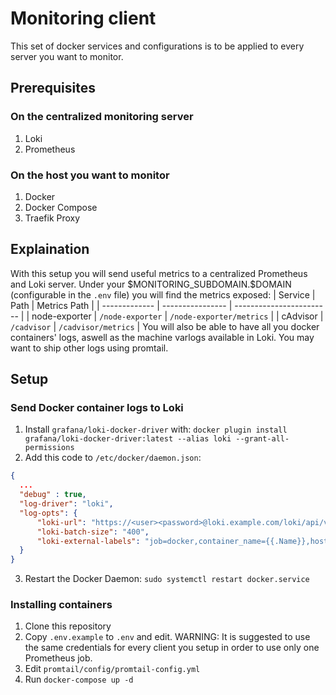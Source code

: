 # Monitoring client
This set of docker services and configurations is to be applied to every server you want to monitor.

## Prerequisites
### On the centralized monitoring server
1. Loki
2. Prometheus
### On the host you want to monitor
1. Docker
2. Docker Compose
3. Traefik Proxy

## Explaination
With this setup you will send useful metrics to a centralized Prometheus and Loki server.
Under your \$MONITORING_SUBDOMAIN.\$DOMAIN (configurable in the `.env` file) you will find the metrics exposed:
| Service       | Path             | Metrics Path             |
| ------------- | ---------------- | ------------------------ |
| node-exporter | `/node-exporter` | `/node-exporter/metrics` |
| cAdvisor      | `/cadvisor`      | `/cadvisor/metrics`      |
You will also be able to have all you docker containers' logs, aswell as the machine varlogs available in Loki.
You may want to ship other logs using promtail.

## Setup
### Send Docker container logs to Loki
1. Install `grafana/loki-docker-driver` with: `docker plugin install grafana/loki-docker-driver:latest --alias loki --grant-all-permissions`
2. Add this code to `/etc/docker/daemon.json`:
  ```json
  {
    ...
    "debug" : true,
    "log-driver": "loki",
    "log-opts": {
        "loki-url": "https://<user><password>@loki.example.com/loki/api/v1/push",
        "loki-batch-size": "400",
        "loki-external-labels": "job=docker,container_name={{.Name}},host=servername"
    }
  }
  ```
3. Restart the Docker Daemon: `sudo systemctl restart docker.service`

### Installing containers
1. Clone this repository
2. Copy `.env.example` to `.env` and edit. WARNING: It is suggested to use the same credentials for every client you setup in order to use only one Prometheus job.
3. Edit `promtail/config/promtail-config.yml`
4. Run `docker-compose up -d`